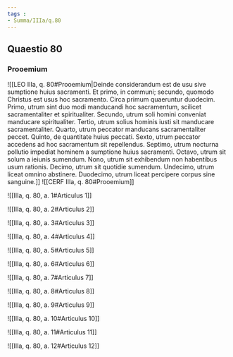 ```yaml
---
tags : 
- Summa/IIIa/q.80
---
```


## Quaestio 80

### Prooemium

![[LEO IIIa, q. 80#Prooemium|Deinde considerandum est de usu sive sumptione huius sacramenti. Et primo, in communi; secundo, quomodo Christus est usus hoc sacramento. Circa primum quaeruntur duodecim. Primo, utrum sint duo modi manducandi hoc sacramentum, scilicet sacramentaliter et spiritualiter. Secundo, utrum soli homini conveniat manducare spiritualiter. Tertio, utrum solius hominis iusti sit manducare sacramentaliter. Quarto, utrum peccator manducans sacramentaliter peccet. Quinto, de quantitate huius peccati. Sexto, utrum peccator accedens ad hoc sacramentum sit repellendus. Septimo, utrum nocturna pollutio impediat hominem a sumptione huius sacramenti. Octavo, utrum sit solum a ieiunis sumendum. Nono, utrum sit exhibendum non habentibus usum rationis. Decimo, utrum sit quotidie sumendum. Undecimo, utrum liceat omnino abstinere. Duodecimo, utrum liceat percipere corpus sine sanguine.]]
![[CERF IIIa, q. 80#Prooemium]]

![[IIIa, q. 80, a. 1#Articulus 1]]

![[IIIa, q. 80, a. 2#Articulus 2]]

![[IIIa, q. 80, a. 3#Articulus 3]]

![[IIIa, q. 80, a. 4#Articulus 4]]

![[IIIa, q. 80, a. 5#Articulus 5]]

![[IIIa, q. 80, a. 6#Articulus 6]]

![[IIIa, q. 80, a. 7#Articulus 7]]

![[IIIa, q. 80, a. 8#Articulus 8]]

![[IIIa, q. 80, a. 9#Articulus 9]]

![[IIIa, q. 80, a. 10#Articulus 10]]

![[IIIa, q. 80, a. 11#Articulus 11]]

![[IIIa, q. 80, a. 12#Articulus 12]]


